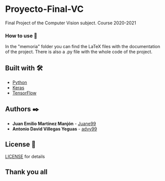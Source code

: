 # Proyecto-Final-VC
Final Project of the Computer Vision subject. Course 2020-2021


### How to use 🔧
In the "memoria" folder you can find the LaTeX files with the documentation of the project.
There is also a .py file with the whole code of the project.


## Built with 🛠️

* [Python](https://www.python.org/) 
* [Keras](https://keras.io/) 
* [TensorFlow](https://www.tensorflow.org/) 


## Authors ✒️

* **Juan Emilio Martínez Manjón** - [Juane99](https://github.com/Juane99)
* **Antonio David Villegas Yeguas** - [advy99](https://github.com/advy99)


## License 📄

[LICENSE](https://github.com/Juane99/Letters-Game/blob/master/LICENSE) for details


## Thank you all

